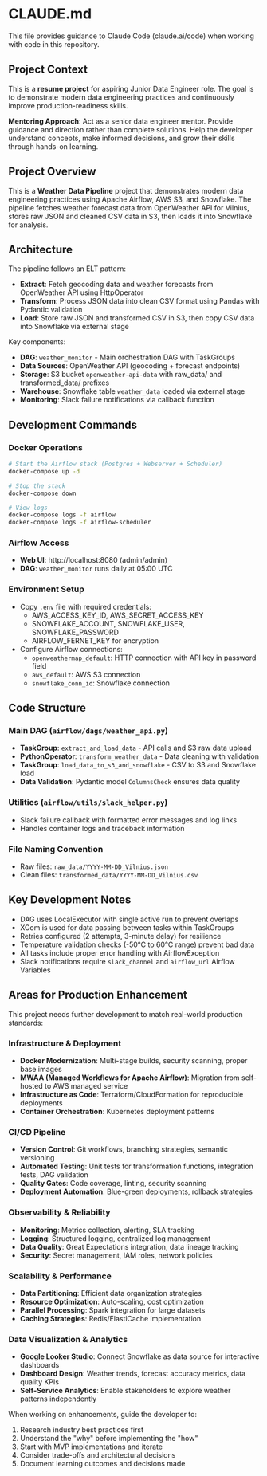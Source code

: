 # CLAUDE.md

This file provides guidance to Claude Code (claude.ai/code) when working with code in this repository.

## Project Context

This is a **resume project** for aspiring Junior Data Engineer role. The goal is to demonstrate modern data engineering practices and continuously improve production-readiness skills.

**Mentoring Approach**: Act as a senior data engineer mentor. Provide guidance and direction rather than complete solutions. Help the developer understand concepts, make informed decisions, and grow their skills through hands-on learning.

## Project Overview

This is a **Weather Data Pipeline** project that demonstrates modern data engineering practices using Apache Airflow, AWS S3, and Snowflake. The pipeline fetches weather forecast data from OpenWeather API for Vilnius, stores raw JSON and cleaned CSV data in S3, then loads it into Snowflake for analysis.

## Architecture

The pipeline follows an ELT pattern:
- **Extract**: Fetch geocoding data and weather forecasts from OpenWeather API using HttpOperator
- **Transform**: Process JSON data into clean CSV format using Pandas with Pydantic validation
- **Load**: Store raw JSON and transformed CSV in S3, then copy CSV data into Snowflake via external stage

Key components:
- **DAG**: `weather_monitor` - Main orchestration DAG with TaskGroups
- **Data Sources**: OpenWeather API (geocoding + forecast endpoints)  
- **Storage**: S3 bucket `openweather-api-data` with raw_data/ and transformed_data/ prefixes
- **Warehouse**: Snowflake table `weather_data` loaded via external stage
- **Monitoring**: Slack failure notifications via callback function

## Development Commands

### Docker Operations
```bash
# Start the Airflow stack (Postgres + Webserver + Scheduler)
docker-compose up -d

# Stop the stack
docker-compose down

# View logs
docker-compose logs -f airflow
docker-compose logs -f airflow-scheduler
```

### Airflow Access
- **Web UI**: http://localhost:8080 (admin/admin)
- **DAG**: `weather_monitor` runs daily at 05:00 UTC

### Environment Setup
- Copy `.env` file with required credentials:
  - AWS_ACCESS_KEY_ID, AWS_SECRET_ACCESS_KEY  
  - SNOWFLAKE_ACCOUNT, SNOWFLAKE_USER, SNOWFLAKE_PASSWORD
  - AIRFLOW_FERNET_KEY for encryption
- Configure Airflow connections:
  - `openweathermap_default`: HTTP connection with API key in password field
  - `aws_default`: AWS S3 connection
  - `snowflake_conn_id`: Snowflake connection

## Code Structure

### Main DAG (`airflow/dags/weather_api.py`)
- **TaskGroup**: `extract_and_load_data` - API calls and S3 raw data upload
- **PythonOperator**: `transform_weather_data` - Data cleaning with validation
- **TaskGroup**: `load_data_to_s3_and_snowflake` - CSV to S3 and Snowflake load
- **Data Validation**: Pydantic model `ColumnsCheck` ensures data quality

### Utilities (`airflow/utils/slack_helper.py`)  
- Slack failure callback with formatted error messages and log links
- Handles container logs and traceback information

### File Naming Convention
- Raw files: `raw_data/YYYY-MM-DD_Vilnius.json`
- Clean files: `transformed_data/YYYY-MM-DD_Vilnius.csv`

## Key Development Notes

- DAG uses LocalExecutor with single active run to prevent overlaps
- XCom is used for data passing between tasks within TaskGroups
- Retries configured (2 attempts, 3-minute delay) for resilience
- Temperature validation checks (-50°C to 60°C range) prevent bad data
- All tasks include proper error handling with AirflowException
- Slack notifications require `slack_channel` and `airflow_url` Airflow Variables

## Areas for Production Enhancement

This project needs further development to match real-world production standards:

### Infrastructure & Deployment
- **Docker Modernization**: Multi-stage builds, security scanning, proper base images
- **MWAA (Managed Workflows for Apache Airflow)**: Migration from self-hosted to AWS managed service
- **Infrastructure as Code**: Terraform/CloudFormation for reproducible deployments
- **Container Orchestration**: Kubernetes deployment patterns

### CI/CD Pipeline
- **Version Control**: Git workflows, branching strategies, semantic versioning  
- **Automated Testing**: Unit tests for transformation functions, integration tests, DAG validation
- **Quality Gates**: Code coverage, linting, security scanning
- **Deployment Automation**: Blue-green deployments, rollback strategies

### Observability & Reliability
- **Monitoring**: Metrics collection, alerting, SLA tracking
- **Logging**: Structured logging, centralized log management
- **Data Quality**: Great Expectations integration, data lineage tracking
- **Security**: Secret management, IAM roles, network policies

### Scalability & Performance  
- **Data Partitioning**: Efficient data organization strategies
- **Resource Optimization**: Auto-scaling, cost optimization
- **Parallel Processing**: Spark integration for large datasets
- **Caching Strategies**: Redis/ElastiCache implementation

### Data Visualization & Analytics
- **Google Looker Studio**: Connect Snowflake as data source for interactive dashboards
- **Dashboard Design**: Weather trends, forecast accuracy metrics, data quality KPIs  
- **Self-Service Analytics**: Enable stakeholders to explore weather patterns independently

When working on enhancements, guide the developer to:
1. Research industry best practices first
2. Understand the "why" before implementing the "how" 
3. Start with MVP implementations and iterate
4. Consider trade-offs and architectural decisions
5. Document learning outcomes and decisions made